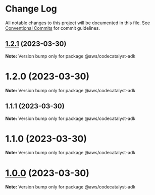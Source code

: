 # Change Log

All notable changes to this project will be documented in this file.
See [Conventional Commits](https://conventionalcommits.org) for commit guidelines.

## [1.2.1](https://github.com/aws/actions-dev-kit/compare/v1.1.1...v1.2.1) (2023-03-30)

**Note:** Version bump only for package @aws/codecatalyst-adk





# 1.2.0 (2023-03-30)

**Note:** Version bump only for package @aws/codecatalyst-adk





## 1.1.1 (2023-03-30)

**Note:** Version bump only for package @aws/codecatalyst-adk





# 1.1.0 (2023-03-30)

**Note:** Version bump only for package @aws/codecatalyst-adk





# [1.0.0](https://github.com/aws/actions-dev-kit/compare/v0.109.1...v1.0.0) (2023-03-30)

**Note:** Version bump only for package @aws/codecatalyst-adk
